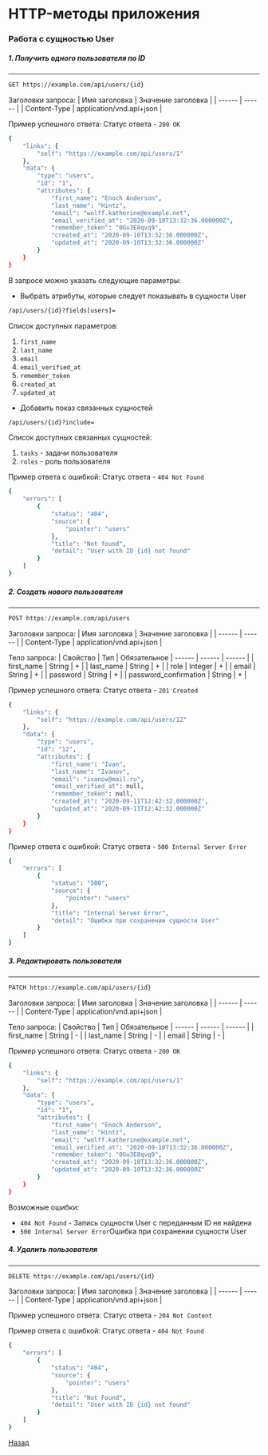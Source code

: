 # HTTP-методы приложения

### Работа с сущностью User

##### 1. Получить одного пользователя по ID
___

```sh
GET https://example.com/api/users/{id}
```

Заголовки запроса:
| Имя заголовка | Значение заголовка |
| ------ | ------ |
| Content-Type | application/vnd.api+json |

Пример успешного ответа:
Статус ответа - `200 ОК`
```sh
{
    "links": {
        "self": "https://example.com/api/users/1"
    },
    "data": {
        "type": "users",
        "id": "1",
        "attributes": {
            "first_name": "Enoch Anderson",
            "last_name": "Hintz",
            "email": "wolff.katherine@example.net",
            "email_verified_at": "2020-09-10T13:32:36.000000Z",
            "remember_token": "0Gu3E8qvq9",
            "created_at": "2020-09-10T13:32:36.000000Z",
            "updated_at": "2020-09-10T13:32:36.000000Z"
        }
    }
}
```

В запросе можно указать следующие параметры:

* Выбрать атрибуты, которые следует показывать в сущности User
```sh
/api/users/{id}?fields[users]=
```
Список доступных параметров:
1. `first_name`
2. `last_name`
3. `email`
4. `email_verified_at`
5. `remember_token`
6. `created_at`
7. `updated_at`

* Добавить показ связанных сущностей

```sh
/api/users/{id}?include=
```
Список доступных связанных сущностей:

1. `tasks` - задачи пользователя
2. `roles` - роль пользователя

Пример ответа с ошибкой:
Статус ответа - `404 Not Found`
```sh
{
    "errors": [
        {
            "status": "404",
            "source": {
                "pointer": "users"
            },
            "title": "Not found",
            "detail": "User with ID {id} not found"
        }
    ]
}
```

##### 2. Создать нового пользователя 
___
```sh
POST https://example.com/api/users
```
Заголовки запроса:
| Имя заголовка | Значение заголовка |
| ------ | ------ |
| Content-Type | application/vnd.api+json |

Тело запроса: 
| Свойство | Тип | Обязательное
| ------ | ------ | ------ | 
| first_name | String | + |
| last_name | String | + |
| role | Integer | + |
| email | String | + |
| password | String | + |
| password_confirmation | String | + |

Пример успешного ответа:
Статус ответа - `201 Created`
```sh
{
    "links": {
        "self": "https://example.com/api/users/12"
    },
    "data": {
        "type": "users",
        "id": "12",
        "attributes": {
            "first_name": "Ivan",
            "last_name": "Ivanov",
            "email": "ivanov@mail.ru",
            "email_verified_at": null,
            "remember_token": null,
            "created_at": "2020-09-11T12:42:32.000000Z",
            "updated_at": "2020-09-11T12:42:32.000000Z"
        }
    }
}
```

Пример ответа с ошибкой:
Статус ответа - `500 Internal Server Error`
```sh
{
    "errors": [
        {
            "status": "500",
            "source": {
                "pointer": "users"
            },
            "title": "Internal Server Error",
            "detail": "Ошибка при сохранении сущности User"
        }
    ]
}
```

##### 3. Редактировать пользователя
___
```sh
PATCH https://example.com/api/users/{id}
```
Заголовки запроса:
| Имя заголовка | Значение заголовка |
| ------ | ------ |
| Content-Type | application/vnd.api+json |

Тело запроса: 
| Свойство | Тип | Обязательное
| ------ | ------ | ------ | 
| first_name | String | - |
| last_name | String | - |
| email | String | - |

Пример успешного ответа:
Статус ответа - `200 ОК`
```sh
{
    "links": {
        "self": "https://example.com/api/users/1"
    },
    "data": {
        "type": "users",
        "id": "1",
        "attributes": {
            "first_name": "Enoch Anderson",
            "last_name": "Hintz",
            "email": "wolff.katherine@example.net",
            "email_verified_at": "2020-09-10T13:32:36.000000Z",
            "remember_token": "0Gu3E8qvq9",
            "created_at": "2020-09-10T13:32:36.000000Z",
            "updated_at": "2020-09-10T13:32:36.000000Z"
        }
    }
}
```

Возможные ошибки:
* `404 Not Found` - Запись сущности User с переданным ID не найдена
* `500 Internal Server Error`Ошибка при сохранении сущности User

##### 4. Удалить пользователя
___
```sh
DELETE https://example.com/api/users/{id}
```
Заголовки запроса:
| Имя заголовка | Значение заголовка |
| ------ | ------ |
| Content-Type | application/vnd.api+json |

Пример успешного ответа:
Статус ответа - `204 Not Content`

Пример ответа с ошибкой:
Статус ответа - `404 Not Found`
```sh
{
    "errors": [
        {
            "status": "404",
            "source": {
                "pointer": "users"
            },
            "title": "Not Found",
            "detail": "User with ID {id} not found"
        }
    ]
}
```

[Назад](http.md)
